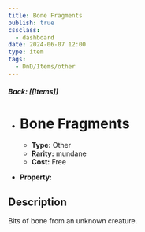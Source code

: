 ```yaml
---
title: Bone Fragments
publish: true
cssclass:
  - dashboard
date: 2024-06-07 12:00
type: item
tags:
  - DnD/Items/other
---
```


##### Back: [[Items]]

- # Bone Fragments

    - **Type:** Other
    - **Rarity:** mundane
    - **Cost:** Free
- **Property:** 



## Description 

Bits of bone from an unknown creature.
